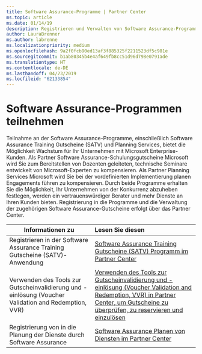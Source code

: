 ```yaml
---
title: Software Assurance-Programme | Partner Center
ms.topic: article
ms.date: 01/14/19
description: Registrieren und Verwalten von Software Assurance-Programme im Partner Center
author: LauraBrenner
ms.author: labrenne
ms.localizationpriority: medium
ms.openlocfilehash: 9a2f0fcb90ed13af3f885325f2211523df5c981e
ms.sourcegitcommit: b1ab80345b4e4af649fb8cc51d96d798e0791ade
ms.translationtype: HT
ms.contentlocale: de-DE
ms.lasthandoff: 04/23/2019
ms.locfileid: "62133854"
---
```

# <a name="participate-in-software-assurance-programs"></a>Software Assurance-Programmen teilnehmen

Teilnahme an der Software Assurance-Programme, einschließlich Software Assurance Training Gutscheine (SATV) und Planning Services, bietet die Möglichkeit Wachstum für Ihr Unternehmen mit Microsoft Enterprise-Kunden. Als Partner Software Assurance-Schulungsgutscheine Microsoft wird Sie zum Bereitstellen von Dozenten geleiteten, technische Seminare entwickelt von Microsoft-Experten zu kompensieren. Als Partner Planning Services Microsoft wird Sie bei der vordefinierten Implementierung planen Engagements führen zu kompensieren. Durch beide Programme erhalten Sie die Möglichkeit, Ihr Unternehmen von der Konkurrenz abzuheben festlegen, werden ein vertrauenswürdiger Berater und mehr Dienste an Ihren Kunden bieten. Registrierung in die Programme und die Verwaltung der zugehörigen Software Assurance-Gutscheine erfolgt über das Partner Center.

|**Informationen zu**   |**Lesen Sie diesen**   |
|--------------------------|:------------------|
|Registrieren in der Software Assurance Training Gutscheine (SATV)-Anwendung|[Software Assurance Training Gutscheine (SATV) Programm im Partner Center](software-assurance-satv.md)|
|Verwenden des Tools zur Gutscheinvalidierung und -einlösung (Voucher Validation and Redemption, VVR)|[Verwenden des Tools zur Gutscheinvalidierung und -einlösung (Voucher Validation and Redemption, VVR) in Partner Center, um Gutscheine zu überprüfen, zu reservieren und einzulösen](voucher-validation-tool.md)|
|Registrierung von in die Planung der Dienste durch Software Assurance|[Software Assurance Planen von Diensten im Partner Center](software-assurance-dps.md) 


